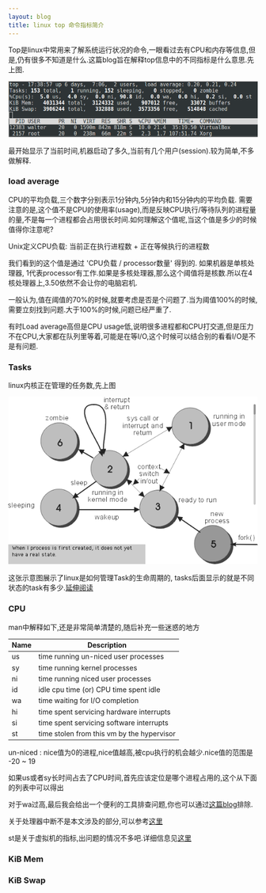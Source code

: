 ```yaml
---
layout: blog
title: linux top 命令指标简介
---
```


Top是linux中常用来了解系统运行状况的命令,一眼看过去有CPU和内存等信息,但是,仍有很多不知道是什么.这篇blog旨在解释top信息中的不同指标是什么意思.先上图.


<img src="/image/posts/linux-top-command.png"/>

最开始显示了当前时间,机器启动了多久,当前有几个用户(session).较为简单,不多做解释.

### load average
CPU的平均负载,三个数字分别表示1分钟内,5分钟内和15分钟内的平均负载. 需要注意的是,这个值不是CPU的使用率(usage),而是反映CPU执行/等待队列的进程量的量,不是每一个进程都会占用很长时间.如何理解这个值呢,当这个值是多少的时候值得你注意呢?

Unix定义CPU负载: 当前正在执行进程数 + 正在等候执行的进程数

我们看到的这个值是通过 'CPU负载 / processor数量' 得到的. 如果机器是单核处理器, 1代表processor有工作.如果是多核处理器,那么这个阈值将是核数.所以在4核处理器上,3.50依然不会让你的电脑宕机.

一般认为,值在阈值的70%的时候,就要考虑是否是个问题了.当为阈值100%的时候,需要立刻找到问题.大于100%的时候,问题已经严重了.

有时Load average高但是CPU usage低,说明很多进程都和CPU打交道,但是压力不在CPU,大家都在队列里等着,可能是在等I/O,这个时候可以结合别的看看I/O是不是有问题.

### Tasks
linux内核正在管理的任务数,先上图

<a href="#nogo">
    <img src="/image/posts/procflow.gif"/>
</a>

这张示意图展示了linux是如何管理Task的生命周期的, tasks后面显示的就是不同状态的task有多少.[延伸阅读](http://www.linuxuser.co.uk/features/life-cycle-of-a-process)

### CPU
man中解释如下,还是非常简单清楚的,随后补充一些迷惑的地方

| Name          | Description                     |
| ------------- | --------------------------------|
| us |  time running un-niced user processes      |
| sy |  time running kernel processes             |
| ni |  time running niced user processes         |
| id |  idle cpu time (or) CPU time spent idle    |
| wa |  time waiting for I/O completion           |
| hi |  time spent servicing hardware interrupts  |
| si |  time spent servicing software interrupts  |
| st |  time stolen from this vm by the hypervisor|

un-niced : nice值为0的进程,nice值越高,被cpu执行的机会越少.nice值的范围是 -20 ~ 19

如果us或者sy长时间占去了CPU时间,首先应该定位是哪个进程占用的,这个从下面的列表中可以得出

对于wa过高,最后我会给出一个便利的工具排查问题,你也可以通过[这篇blog](http://bencane.com/2012/08/06/troubleshooting-high-io-wait-in-linux/)排除.

关于处理器中断不是本文涉及的部分,可以参考[这里](http://unix.stackexchange.com/a/18023)

st是关于虚拟机的指标,出问题的情况不多吧.详细信息见[这里](http://blog.scoutapp.com/articles/2013/07/25/understanding-cpu-steal-time-when-should-you-be-worried)

### KiB Mem

### KiB Swap